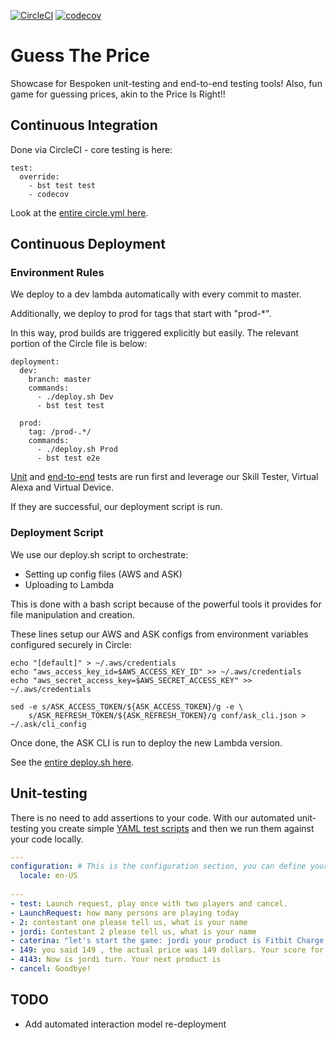 [![CircleCI](https://circleci.com/gh/bespoken-samples/GuessThePrice.svg?style=svg)](https://circleci.com/gh/bespoken/GuessThePrice)
[![codecov](https://codecov.io/gh/bespoken-samples/GuessThePrice/branch/master/graph/badge.svg)](https://codecov.io/gh/bespoken/GuessThePrice)


# Guess The Price
Showcase for Bespoken unit-testing and end-to-end testing tools!
Also, fun game for guessing prices, akin to the Price Is Right!! 

## Continuous Integration
Done via CircleCI - core testing is here:
```
test:
  override:
    - bst test test
    - codecov
```

Look at the [entire circle.yml here](circle.yml).

## Continuous Deployment
### Environment Rules
We deploy to a dev lambda automatically with every commit to master.

Additionally, we deploy to prod for tags that start with "prod-*".

In this way, prod builds are triggered explicitly but easily. The relevant portion of the Circle file is below:
```
deployment:
  dev:
    branch: master
    commands:
      - ./deploy.sh Dev
      - bst test test

  prod:
    tag: /prod-.*/
    commands:
      - ./deploy.sh Prod
      - bst test e2e
```

[Unit](https://read.bespoken.io/unit-testing/getting-started/) and [end-to-end](https://read.bespoken.io/end-to-end/getting-started/) tests are run first and leverage our Skill Tester, Virtual Alexa and Virtual Device.

If they are successful, our deployment script is run.

### Deployment Script
We use our deploy.sh script to orchestrate:
* Setting up config files (AWS and ASK)
* Uploading to Lambda

This is done with a bash script because of the powerful tools it provides for file manipulation and creation.

These lines setup our AWS and ASK configs from environment variables configured securely in Circle:
```
echo "[default]" > ~/.aws/credentials
echo "aws_access_key_id=$AWS_ACCESS_KEY_ID" >> ~/.aws/credentials
echo "aws_secret_access_key=$AWS_SECRET_ACCESS_KEY" >> ~/.aws/credentials

sed -e s/ASK_ACCESS_TOKEN/${ASK_ACCESS_TOKEN}/g -e \
    s/ASK_REFRESH_TOKEN/${ASK_REFRESH_TOKEN}/g conf/ask_cli.json > ~/.ask/cli_config
```

Once done, the ASK CLI is run to deploy the new Lambda version.

See the [entire deploy.sh here](deploy.sh).

## Unit-testing
There is no need to add assertions to your code. With our automated unit-testing you create simple [YAML test scripts](https://read.bespoken.io/unit-testing/getting-started/) and then we run them against your code locally.

```yaml
---
configuration: # This is the configuration section, you can define your locale or the mocks here
  locale: en-US
  
---
- test: Launch request, play once with two players and cancel.
- LaunchRequest: how many persons are playing today
- 2: contestant one please tell us, what is your name
- jordi: Contestant 2 please tell us, what is your name
- caterina: "let's start the game: jordi your product is Fitbit Charge 2 HR* Guess the price" # Quotes because there is a colon in the right part
- 149: you said 149 , the actual price was 149 dollars. Your score for that answer is 1000 points. Now is caterina turn
- 4143: Now is jordi turn. Your next product is
- cancel: Goodbye!
```

## TODO
* Add automated interaction model re-deployment
